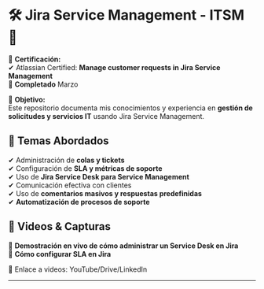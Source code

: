 # 🛠️ Jira Service Management - ITSM 🚀  

📜 **Certificación:**  
✔ Atlassian Certified: **Manage customer requests in Jira Service Management**  
📅 **Completado** Marzo

🎯 **Objetivo:**  
Este repositorio documenta mis conocimientos y experiencia en **gestión de solicitudes y servicios IT** usando Jira Service Management.

## 📌 Temas Abordados  
✔ Administración de **colas y tickets**  
✔ Configuración de **SLA y métricas de soporte**  
✔ Uso de **Jira Service Desk para Service Management**  
✔ Comunicación efectiva con clientes  
✔ Uso de **comentarios masivos y respuestas predefinidas**  
✔ **Automatización de procesos de soporte**  

## 🎥 Videos & Capturas  
📌 **Demostración en vivo de cómo administrar un Service Desk en Jira**  
📌 **Cómo configurar SLA en Jira**  

📎 Enlace a videos: YouTube/Drive/LinkedIn  

---

